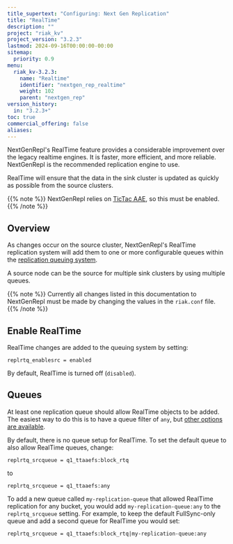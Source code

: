 ```yaml
---
title_supertext: "Configuring: Next Gen Replication"
title: "RealTime"
description: ""
project: "riak_kv"
project_version: "3.2.3"
lastmod: 2024-09-16T00:00:00-00:00
sitemap:
  priority: 0.9
menu:
  riak_kv-3.2.3:
    name: "Realtime"
    identifier: "nextgen_rep_realtime"
    weight: 102
    parent: "nextgen_rep"
version_history:
  in: "3.2.3+"
toc: true
commercial_offering: false
aliases:
---
```


[configure tictacaae]: ../../active-anti-entropy/tictac-aae/
[configure nextgenrepl fullsync]: ../fullsync/
[configure nextgenrepl realtime]: ../realtime/
[configure nextgenrepl queuing]: ../queuing/
[configure nextgenrepl queue filters]: ../queuing/#queue-filters

NextGenRepl's RealTime feature provides a considerable improvement over the legacy realtime engines. It is faster, more efficient, and more reliable. NextGenRepl is the recommended replication engine to use.

RealTime will ensure that the data in the sink cluster is updated as quickly as possible from the source clusters.

{{% note %}}
NextGenRepl relies on [TicTac AAE](../../active-anti-entropy/tictac-aae/), so this must be enabled.
{{% /note %}}

## Overview

As changes occur on the source cluster, NextGenRepl's RealTime replication system will add them to one or more configurable queues within the [replication queuing system][configure nextgenrepl queuing]. 

A source node can be the source for multiple sink clusters by using multiple queues. 

{{% note %}}
Currently all changes listed in this documentation to NextGenRepl must be made by changing the values in the `riak.conf` file.
{{% /note %}}

## Enable RealTime

RealTime changes are added to the queuing system by setting:

```
replrtq_enablesrc = enabled
```

By default, RealTime is turned off (`disabled`).

## Queues

At least one replication queue should allow RealTime objects to be added. The easiest way to do this is to have a queue filter of `any`, but [other options are available][configure nextgenrepl queue filters].

By default, there is no queue setup for RealTime. To set the default queue to also allow RealTime queues, change:

```
replrtq_srcqueue = q1_ttaaefs:block_rtq
```

to 

```
replrtq_srcqueue = q1_ttaaefs:any
```

To add a new queue called `my-replication-queue` that allowed RealTime replication for any bucket, you would add `my-replication-queue:any` to the `replrtq_srcqueue` setting. For example, to keep the default FullSync-only queue and add a second queue for RealTime you would set:

```
replrtq_srcqueue = q1_ttaaefs:block_rtq|my-replication-queue:any
```
